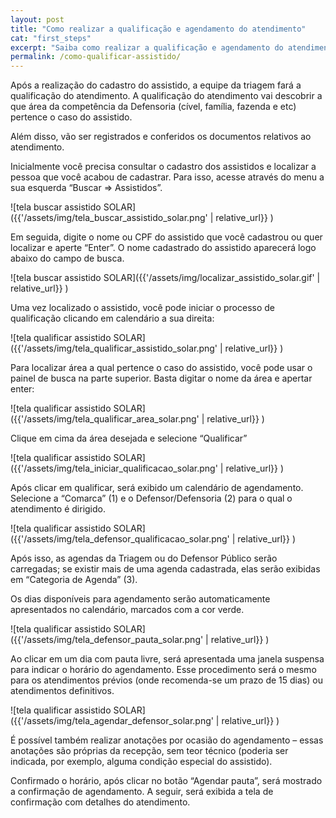 ```yaml
---
layout: post
title: "Como realizar a qualificação e agendamento do atendimento"
cat: "first_steps"
excerpt: "Saiba como realizar a qualificação e agendamento do atendimento no SOLAR."
permalink: /como-qualificar-assistido/
---
```


Após a realização do cadastro do assistido, a equipe da triagem fará a qualificação do atendimento.
A qualificação do atendimento vai descobrir a que área da competência da Defensoria (cível, família, fazenda e etc) pertence o caso do assistido.

Além disso, vão ser registrados e conferidos os documentos relativos ao atendimento.

Inicialmente você precisa consultar o cadastro dos assistidos e localizar a pessoa que você acabou de cadastrar. Para isso, acesse  através do menu a sua esquerda “Buscar => Assistidos”.

![tela buscar assistido SOLAR]({{'/assets/img/tela_buscar_assistido_solar.png' | relative_url}} )

Em seguida, digite o nome ou CPF do assistido que você cadastrou ou quer localizar e aperte “Enter”. O nome cadastrado do assistido aparecerá logo abaixo do campo de busca.

![tela buscar assistido SOLAR]({{'/assets/img/localizar_assistido_solar.gif' | relative_url}} )

Uma vez localizado o assistido, você pode iniciar o processo de qualificação clicando em calendário a sua direita:

![tela qualificar assistido SOLAR]({{'/assets/img/tela_qualificar_assistido_solar.png' | relative_url}} )

Para localizar área a qual pertence o caso do assistido, você pode usar o painel de busca na parte superior. Basta digitar o nome da área e apertar enter: 

![tela qualificar assistido SOLAR]({{'/assets/img/tela_qualificar_area_solar.png' | relative_url}} )

Clique em cima da área desejada e selecione “Qualificar” 

![tela qualificar assistido SOLAR]({{'/assets/img/tela_iniciar_qualificacao_solar.png' | relative_url}} )

Após clicar em qualificar, será exibido um calendário de agendamento. Selecione a “Comarca” (1) e o Defensor/Defensoria (2) para o qual o atendimento é dirigido. 

![tela qualificar assistido SOLAR]({{'/assets/img/tela_defensor_qualificacao_solar.png' | relative_url}} )

Após isso, as agendas da Triagem ou do Defensor Público serão carregadas; se existir mais de uma agenda cadastrada, elas serão exibidas em “Categoria de Agenda” (3).

Os dias disponíveis para agendamento serão automaticamente apresentados no calendário, marcados com a cor verde.

![tela qualificar assistido SOLAR]({{'/assets/img/tela_defensor_pauta_solar.png' | relative_url}} )

Ao clicar em um dia com pauta livre, será apresentada uma janela suspensa para indicar o horário do agendamento.
Esse procedimento será o mesmo para os atendimentos prévios (onde recomenda-se um prazo de 15 dias) ou atendimentos definitivos.

![tela qualificar assistido SOLAR]({{'/assets/img/tela_agendar_defensor_solar.png' | relative_url}} )

É possível também realizar anotações por ocasião do agendamento – essas anotações são próprias da recepção, sem teor técnico (poderia ser indicada, por exemplo, alguma condição especial do assistido).

Confirmado o horário, após clicar no botão “Agendar pauta”, será mostrado a confirmação de agendamento.
A seguir, será exibida a tela de confirmação com detalhes do atendimento.
